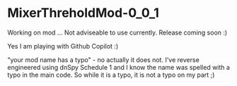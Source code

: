 # MixerThreholdMod-0_0_1

Working on mod ... Not adviseable to use currently. Release coming soon :)

Yes I am playing with Github Copilot :)

"your mod name has a typo" - no actually it does not. I've reverse engineered using dnSpy Schedule 1 and I know the name was spelled with a typo in the main code. So while it is a typo, it is not a typo on my part ;)